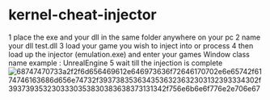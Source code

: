 # kernel-cheat-injector

1 place the exe and your dll in the same folder anywhere on your pc
2 name your dll test.dll
3 load your game you wish to inject into or process
4 then load up the injector (emulation.exe) and enter your games Window class name example : UnrealEngine
5 wait till the injection is complete
![68747470733a2f2f6d656469612e646973636f72646170702e6e65742f6174746163686d656e74732f3937383536343536323632303132393334302f3937393532303330353830383638373131342f756e6b6e6f776e2e706e67](https://user-images.githubusercontent.com/119217696/206805727-c5ac5d84-02fb-49cb-9126-d771775d61e7.png)
